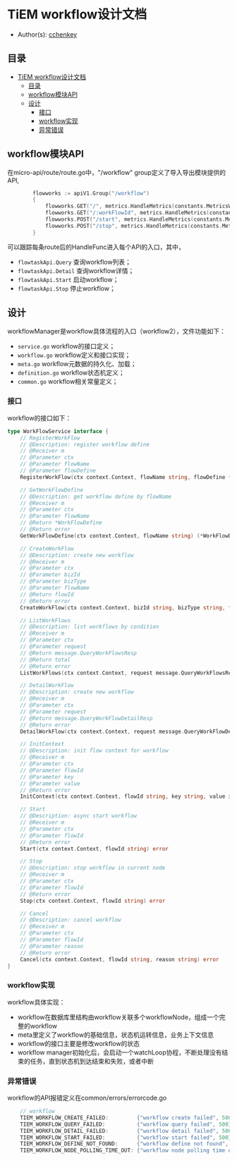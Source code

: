 # TiEM workflow设计文档

- Author(s): [cchenkey](http://github.com/cchenkey)

## 目录

- [TiEM workflow设计文档](#tiem-workflow设计文档)
  - [目录](#目录)
  - [workflow模块API](#workflow模块API)
  - [设计](#设计)
    - [接口](#接口)
    - [workflow实现](#workflow实现)
    - [异常错误](#异常错误)

## workflow模块API
在micro-api/route/route.go中，"/workflow" group定义了导入导出模块提供的API,
``` go
		flowworks := apiV1.Group("/workflow")
		{
			flowworks.GET("/", metrics.HandleMetrics(constants.MetricsWorkFlowQuery), flowtaskApi.Query)
			flowworks.GET("/:workFlowId", metrics.HandleMetrics(constants.MetricsWorkFlowDetail), flowtaskApi.Detail)
			flowworks.POST("/start", metrics.HandleMetrics(constants.MetricsWorkFlowStart), flowtaskApi.Start)
			flowworks.POST("/stop", metrics.HandleMetrics(constants.MetricsWorkFlowStop), flowtaskApi.Stop)
		}
```
可以跟踪每条route后的HandleFunc进入每个API的入口，其中，
- `flowtaskApi.Query` 查询workflow列表；
- `flowtaskApi.Detail` 查询workflow详情；
- `flowtaskApi.Start` 启动workflow；
- `flowtaskApi.Stop` 停止workflow；

## 设计

workflowManager是workflow具体流程的入口（workflow2），文件功能如下：

- `service.go` workflow的接口定义；
- `workflow.go` workflow定义和接口实现；
- `meta.go` workflow元数据的持久化、加载；
- `definition.go` workflow状态机定义；
- `common.go` workflow相关常量定义；

### 接口
workflow的接口如下：
``` go
type WorkFlowService interface {
	// RegisterWorkFlow
	// @Description: register workflow define
	// @Receiver m
	// @Parameter ctx
	// @Parameter flowName
	// @Parameter flowDefine
	RegisterWorkFlow(ctx context.Context, flowName string, flowDefine *WorkFlowDefine)

	// GetWorkFlowDefine
	// @Description: get workflow define by flowName
	// @Receiver m
	// @Parameter ctx
	// @Parameter flowName
	// @Return *WorkFlowDefine
	// @Return error
	GetWorkFlowDefine(ctx context.Context, flowName string) (*WorkFlowDefine, error)

	// CreateWorkFlow
	// @Description: create new workflow
	// @Receiver m
	// @Parameter ctx
	// @Parameter bizId
	// @Parameter bizType
	// @Parameter flowName
	// @Return flowId
	// @Return error
	CreateWorkFlow(ctx context.Context, bizId string, bizType string, flowName string) (string, error)

	// ListWorkFlows
	// @Description: list workflows by condition
	// @Receiver m
	// @Parameter ctx
	// @Parameter request
	// @Return message.QueryWorkFlowsResp
	// @Return total
	// @Return error
	ListWorkFlows(ctx context.Context, request message.QueryWorkFlowsReq) (message.QueryWorkFlowsResp, structs.Page, error)

	// DetailWorkFlow
	// @Description: create new workflow
	// @Receiver m
	// @Parameter ctx
	// @Parameter request
	// @Return message.QueryWorkFlowDetailResp
	// @Return error
	DetailWorkFlow(ctx context.Context, request message.QueryWorkFlowDetailReq) (message.QueryWorkFlowDetailResp, error)

	// InitContext
	// @Description: init flow context for workflow
	// @Receiver m
	// @Parameter ctx
	// @Parameter flowId
	// @Parameter key
	// @Parameter value
	// @Return error
	InitContext(ctx context.Context, flowId string, key string, value interface{}) error

	// Start
	// @Description: async start workflow
	// @Receiver m
	// @Parameter ctx
	// @Parameter flowId
	// @Return error
	Start(ctx context.Context, flowId string) error

	// Stop
	// @Description: stop workflow in current node
	// @Receiver m
	// @Parameter ctx
	// @Parameter flowId
	// @Return error
	Stop(ctx context.Context, flowId string) error

	// Cancel
	// @Description: cancel workflow
	// @Receiver m
	// @Parameter ctx
	// @Parameter flowId
	// @Parameter reason
	// @Return error
	Cancel(ctx context.Context, flowId string, reason string) error
}
```

### workflow实现
workflow具体实现：

- workflow在数据库里结构由workflow关联多个workflowNode，组成一个完整的workflow
- meta里定义了workflow的基础信息，状态机运转信息，业务上下文信息
- workflow的接口主要是修改workflow的状态
- workflow manager初始化后，会启动一个watchLoop协程，不断处理没有结束的任务，直到状态机到达结束和失败，或者中断

### 异常错误

workflow的API报错定义在common/errors/errorcode.go
``` go
	// workflow
	TIEM_WORKFLOW_CREATE_FAILED:         {"workflow create failed", 500},
	TIEM_WORKFLOW_QUERY_FAILED:          {"workflow query failed", 500},
	TIEM_WORKFLOW_DETAIL_FAILED:         {"workflow detail failed", 500},
	TIEM_WORKFLOW_START_FAILED:          {"workflow start failed", 500},
	TIEM_WORKFLOW_DEFINE_NOT_FOUND:      {"workflow define not found", 404},
	TIEM_WORKFLOW_NODE_POLLING_TIME_OUT: {"workflow node polling time out", 500},
```

